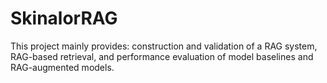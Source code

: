 # SkinalorRAG
This project mainly provides: construction and validation of a RAG system, RAG-based retrieval, and performance evaluation of model baselines and RAG-augmented models.
